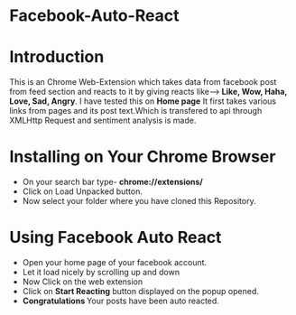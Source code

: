 # Facebook-Auto-React
# Introduction
This is an Chrome Web-Extension which takes data from facebook post from feed section and reacts to it by giving reacts like--><b>         Like, Wow, Haha, Love, Sad, Angry</b>.
I have tested this on <b>Home page</b>
It first takes various links from pages and its post text.Which is transfered to api through XMLHttp Request and sentiment analysis is made.
# Installing on Your Chrome Browser
* On your search bar type- <b>chrome://extensions/ </b>
* Click on Load Unpacked button.
* Now select your folder where you have cloned this Repository.
 # Using Facebook Auto React
 * Open your home page of your facebook account.
 * Let it load nicely by scrolling up and down
 * Now Click on the web extension
 * Click on <b> Start Reacting</b> button displayed on the popup opened.
 * <b>Congratulations </b> Your posts have been auto reacted.
 

